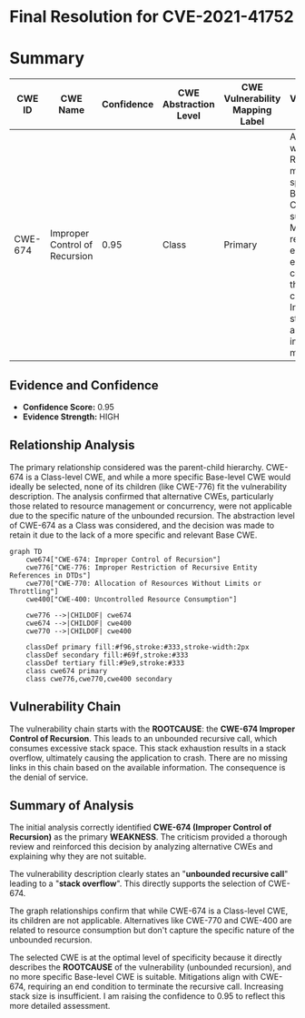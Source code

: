 # Final Resolution for CVE-2021-41752

# Summary 
| CWE ID | CWE Name | Confidence | CWE Abstraction Level | CWE Vulnerability Mapping Label | CWE-Vulnerability Mapping Notes |
|---|---|---|---|---|---|
| CWE-674 | Improper Control of Recursion | 0.95 | Class | Primary | Allowed-with-Review. No more specific Base-level CWE is suitable. Mitigation requires ensuring an end condition to the recursive call. Increasing stack size is an insufficient mitigation. |

## Evidence and Confidence

*   **Confidence Score:** 0.95
*   **Evidence Strength:** HIGH

## Relationship Analysis
The primary relationship considered was the parent-child hierarchy. CWE-674 is a Class-level CWE, and while a more specific Base-level CWE would ideally be selected, none of its children (like CWE-776) fit the vulnerability description. The analysis confirmed that alternative CWEs, particularly those related to resource management or concurrency, were not applicable due to the specific nature of the unbounded recursion. The abstraction level of CWE-674 as a Class was considered, and the decision was made to retain it due to the lack of a more specific and relevant Base CWE.

```mermaid
graph TD
    cwe674["CWE-674: Improper Control of Recursion"]
    cwe776["CWE-776: Improper Restriction of Recursive Entity References in DTDs"]
    cwe770["CWE-770: Allocation of Resources Without Limits or Throttling"]
    cwe400["CWE-400: Uncontrolled Resource Consumption"]

    cwe776 -->|CHILDOF| cwe674
    cwe674 -->|CHILDOF| cwe400
    cwe770 -->|CHILDOF| cwe400

    classDef primary fill:#f96,stroke:#333,stroke-width:2px
    classDef secondary fill:#69f,stroke:#333
    classDef tertiary fill:#9e9,stroke:#333
    class cwe674 primary
    class cwe776,cwe770,cwe400 secondary
```

## Vulnerability Chain
The vulnerability chain starts with the **ROOTCAUSE**: the **CWE-674 Improper Control of Recursion**. This leads to an unbounded recursive call, which consumes excessive stack space. This stack exhaustion results in a stack overflow, ultimately causing the application to crash. There are no missing links in this chain based on the available information. The consequence is the denial of service.

## Summary of Analysis
The initial analysis correctly identified **CWE-674 (Improper Control of Recursion)** as the primary **WEAKNESS**. The criticism provided a thorough review and reinforced this decision by analyzing alternative CWEs and explaining why they are not suitable.

The vulnerability description clearly states an "**unbounded recursive call**" leading to a "**stack overflow**". This directly supports the selection of CWE-674.

The graph relationships confirm that while CWE-674 is a Class-level CWE, its children are not applicable. Alternatives like CWE-770 and CWE-400 are related to resource consumption but don't capture the specific nature of the unbounded recursion.

The selected CWE is at the optimal level of specificity because it directly describes the **ROOTCAUSE** of the vulnerability (unbounded recursion), and no more specific Base-level CWE is suitable. Mitigations align with CWE-674, requiring an end condition to terminate the recursive call. Increasing stack size is insufficient. I am raising the confidence to 0.95 to reflect this more detailed assessment.